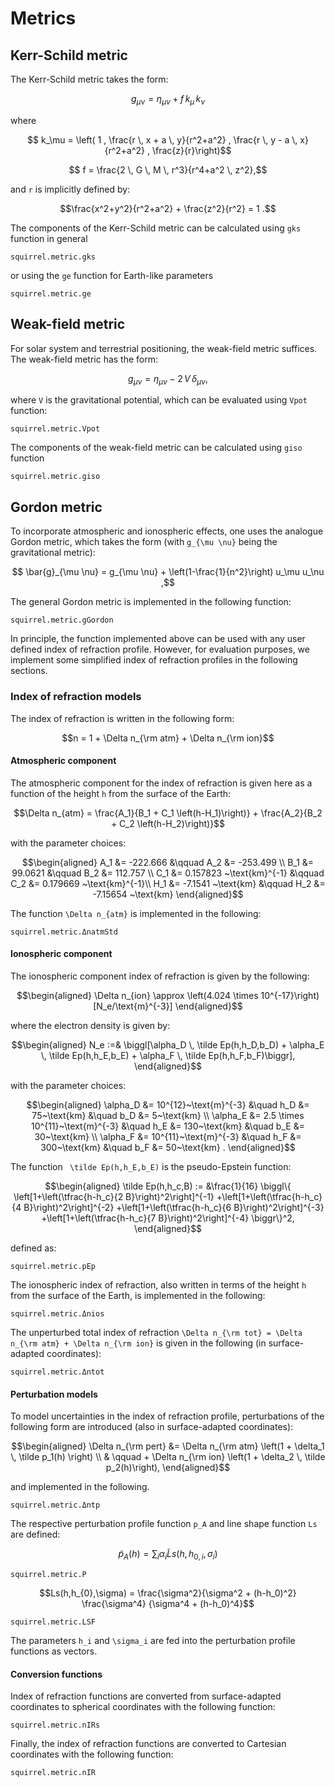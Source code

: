 # Metrics

## Kerr-Schild metric

The Kerr-Schild metric takes the form:

```math
    g_{\mu \nu} = \eta_{\mu \nu} + f \, k_\mu \, k_\nu 
```

where 
```math
  k_\mu = \left( 1 , \frac{r \, x + a \, y}{r^2+a^2}
                , \frac{r \, y - a \, x}{r^2+a^2} , \frac{z}{r}\right)
```
```math
  f = \frac{2 \, G \, M \, r^3}{r^4+a^2 \, z^2},
```

and ``r`` is implicitly defined by:

```math
\frac{x^2+y^2}{r^2+a^2} + \frac{z^2}{r^2} = 1 .
```

The components of the Kerr-Schild metric can be calculated using
`gks` function in general

```@docs	
squirrel.metric.gks
```

or using the `ge` function for Earth-like parameters

```@docs	
squirrel.metric.ge
```

## Weak-field metric

For solar system and terrestrial positioning, the weak-field metric
suffices. The weak-field metric has the form:
```math
g_{\mu \nu} = \eta_{\mu \nu} - 2 \, V \, \delta_{\mu \nu},
```

where ``V`` is the gravitational potential, which can be evaluated using `Vpot` function:

```@docs	
squirrel.metric.Vpot
```

The components of the weak-field metric can be calculated using `giso` function

```@docs	
squirrel.metric.giso
```

## Gordon metric

To incorporate atmospheric and ionospheric effects, one uses the
analogue Gordon metric, which takes the form (with ``g_{\mu \nu}`` being
the gravitational metric):
```math
    \bar{g}_{\mu \nu} = g_{\mu \nu} + 
    \left(1-\frac{1}{n^2}\right) u_\mu u_\nu ,
```

The general Gordon metric is implemented in the following function:
```@docs	
squirrel.metric.gGordon
```

In principle, the function implemented above can be used with any user
defined index of refraction profile. However, for evaluation purposes,
we implement some simplified index of refraction profiles in the
following sections.

### Index of refraction models

The index of refraction is written in the following form:
```math
n = 1 + \Delta n_{\rm atm} + \Delta n_{\rm ion}
```

#### Atmospheric component

The atmospheric component for the index of refraction is given here as a
function of the height ``h`` from the surface of the Earth:

```math
\Delta n_{atm} = \frac{A_1}{B_1 + C_1 \left(h-H_1)\right)}
  + \frac{A_2}{B_2 + C_2 \left(h-H_2)\right)}
```
with the parameter choices:
```math
\begin{aligned}
    A_1 &= -222.666    &\qquad   A_2 &= -253.499  \\
    B_1 &= 99.0621     &\qquad   B_2 &= 112.757  \\
    C_1 &= 0.157823 ~\text{km}^{-1}
        &\qquad C_2 &= 0.179669 ~\text{km}^{-1}\\
    H_1 &= -7.1541  ~\text{km}
        &\qquad   H_2 &= -7.15654 ~\text{km}
\end{aligned}
```

The function ``\Delta n_{atm}`` is implemented in the following:

```@docs	
squirrel.metric.ΔnatmStd
```

#### Ionospheric component

The ionospheric component index of refraction is given by the following:
```math
\begin{aligned}
    \Delta n_{ion} \approx 
              \left(4.024 \times 10^{-17}\right) [N_e/\text{m}^{-3}]
\end{aligned}
```

where the electron density is given by:
```math
\begin{aligned}
    N_e :=& \biggl[\alpha_D \, \tilde Ep(h,h_D,b_D)
          + \alpha_E \, \tilde Ep(h,h_E,b_E) 
          + \alpha_F \, \tilde Ep(h,h_F,b_F)\biggr],
\end{aligned}
```

with the parameter choices:
```math
\begin{aligned}
    \alpha_D &= 10^{12}~\text{m}^{-3}
                   &\quad   h_D &=  75~\text{km}
                   &\quad   b_D &=   5~\text{km} \\
    \alpha_E &= 2.5 \times 10^{11}~\text{m}^{-3}
                   &\quad   h_E &= 130~\text{km}
                   &\quad   b_E &=  30~\text{km} \\
    \alpha_F &= 10^{11}~\text{m}^{-3}
                   &\quad   h_F &= 300~\text{km}
                   &\quad   b_F &=  50~\text{km} .
\end{aligned}
```

The function `` \tilde Ep(h,h_E,b_E)`` is the pseudo-Epstein function:
```math
\begin{aligned}
    \tilde Ep(h,h_c,B) := &\frac{1}{16}
    \biggl\{
      \left[1+\left(\tfrac{h-h_c}{2 B}\right)^2\right]^{-1}
      +\left[1+\left(\tfrac{h-h_c}{4 B}\right)^2\right]^{-2}
      +\left[1+\left(\tfrac{h-h_c}{6 B}\right)^2\right]^{-3}
      +\left[1+\left(\tfrac{h-h_c}{7 B}\right)^2\right]^{-4}
      \biggr\}^2,
\end{aligned}
```

defined as:

```@docs	
squirrel.metric.pEp
```

The ionospheric index of refraction, also written in terms of the height
``h`` from the surface of the Earth, is implemented in the following: 
```@docs	
squirrel.metric.Δnios
```

The unperturbed total index of refraction ``\Delta n_{\rm tot} = \Delta
n_{\rm atm} + \Delta n_{\rm ion}`` is given in the following (in
surface-adapted coordinates):
```@docs	
squirrel.metric.Δntot
```

#### Perturbation models

To model uncertainties in the index of refraction profile, perturbations
of the following form are introduced (also in surface-adapted
coordinates):
```math
\begin{aligned}
    \Delta n_{\rm pert} &= \Delta n_{\rm atm} \left(1
                 + \delta_1 \, \tilde p_1(h) \right) \\
    & \qquad 
    + \Delta n_{\rm ion} \left(1 + \delta_2 \, \tilde  p_2(h)\right),
\end{aligned}
```
and implemented in the following.
```@docs	
squirrel.metric.Δntp
```

The respective perturbation profile function ``p_A`` and line shape
function ``Ls`` are defined:
```math
\tilde p_A(h) = \sum_{i} \alpha_i \tilde Ls(h,h_{0,i},\sigma_i)
```
```@docs	
squirrel.metric.P
```
```math
Ls(h,h_{0},\sigma) =  \frac{\sigma^2}{\sigma^2 
                      + (h-h_0)^2} \frac{\sigma^4}
                        {\sigma^4 + (h-h_0)^4}
```
```@docs	
squirrel.metric.LSF
```

The parameters ``h_i`` and  ``\sigma_i`` are fed into the perturbation
profile functions as vectors.

#### Conversion functions

Index of refraction functions are converted from surface-adapted
coordinates to spherical coordinates with the following function:
```@docs
squirrel.metric.nIRs
```

Finally, the index of refraction functions are converted to Cartesian
coordinates with the following function:
```@docs
squirrel.metric.nIR
```
